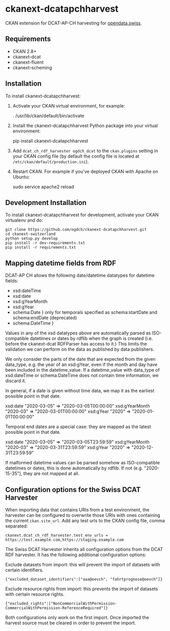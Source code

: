 ckanext-dcatapchharvest
=======================

CKAN extension for DCAT-AP-CH harvesting for [opendata.swiss](https://opendata.swiss).

## Requirements

- CKAN 2.8+
- ckanext-dcat
- ckanext-fluent
- ckanext-scheming

## Installation

To install ckanext-dcatapchharvest:

1. Activate your CKAN virtual environment, for example:

     . /usr/lib/ckan/default/bin/activate

2. Install the ckanext-dcatapchharvest Python package into your virtual environment:

     pip install ckanext-dcatapchharvest

3. Add `dcat_ch_rdf_harvester ogdch_dcat` to the `ckan.plugins` setting in your CKAN
   config file (by default the config file is located at
   `/etc/ckan/default/production.ini`).

4. Restart CKAN. For example if you've deployed CKAN with Apache on Ubuntu:

     sudo service apache2 reload

## Development Installation

To install ckanext-dcatapchharvest for development, activate your CKAN virtualenv and
do:

    git clone https://github.com/ogdch/ckanext-dcatapchharvest.git
    cd ckanext-switzerland
    python setup.py develop
    pip install -r dev-requirements.txt
    pip install -r requirements.txt

## Mapping datetime fields from RDF

DCAT-AP CH allows the following date/datetime datatypes for datetime fields:

- xsd:dateTime
- xsd:date
- xsd:gYearMonth
- xsd:gYear
- schema:Date     } only for temporals specified as schema:startDate and schema:endDate (deprecated)
- schema:DateTime }

Values in any of the xsd datatypes above are automatically parsed as ISO-compatible datetimes or dates by rdflib
when the graph is created (i.e. before the ckanext-dcat RDFParser has access to it.) This limits the validation
we can perform on the data as published by data publishers.

We only consider the parts of the date that are expected from the given data_type, e.g. the year of an xsd:gYear,
even if the month and day have been included in the datetime_value. If a datetime_value with data_type of 
xsd:dateTime or schema:DateTime does not contain time information, we discard it.

In general, if a date is given without time data, we map it as the earliest possible point in that date.

   xsd:date       "2020-03-05"   => "2020-03-05T00:00:00"
   xsd:gYearMonth "2020-03"      => "2020-03-01T00:00:00"
   xsd:gYear      "2020"         => "2020-01-01T00:00:00"

Temporal end dates are a special case: they are mapped as the latest possible point in that date.

   xsd:date       "2020-03-05"   => "2020-03-05T23:59:59"
   xsd:gYearMonth "2020-03"      => "2020-03-31T23:59:59"
   xsd:gYear      "2020"         => "2020-12-31T23:59:59"

If malformed datetime values can be parsed somehow as ISO-compatible datetimes or dates, this is done automatically
by rdflib. If not (e.g. "2020-15-35"), they are not mapped at all.

## Configuration options for the Swiss DCAT Harvester

When importing data that contains URIs from a test environment, the harvester can be configured
to overwrite those URIs with ones containing the current `ckan.site_url`. Add any test urls to
the CKAN config file, comma separated:

    ckanext.dcat_ch_rdf_harvester.test_env_urls = https://test.example.com,https://staging.example.com 

The Swiss DCAT Harvester inherits all configuration options from the DCAT RDF harvester. 
It has the following additional configuration options:

Exclude datasets from import: this will prevent the import of datasets with certain identifiers.

```
{"excluded_dataset_identifiers":["aaa@oevch", "fahrtprognose@oevch"]}
```

Exclude resource rights from import: this prevents the import of datasets with certain resource 
rights.

```
{"excluded_rights":["NonCommercialWithPermission-CommercialWithPermission-ReferenceRequired"]}
```

Both configurations only work on the first import. Once imported the harvest 
source must be cleared in order to prevent the import.

